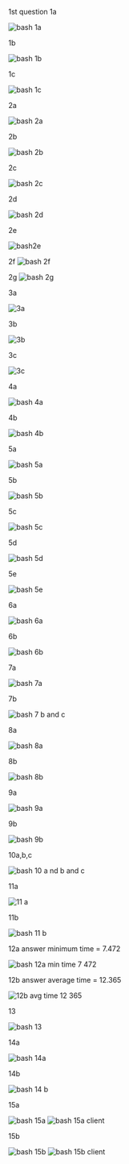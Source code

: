 1st question 
1a

![bash 1a](https://user-images.githubusercontent.com/69411242/227698595-9de2c3da-104e-4680-84e9-5edbdb9b27b5.png)

1b

![bash 1b](https://user-images.githubusercontent.com/69411242/227698711-fe98d894-d4bf-4ec0-8c33-fb6b30d9d3d8.png)

1c

![bash 1c](https://user-images.githubusercontent.com/69411242/227698729-56d89c86-71f5-489d-af8c-d8f05c2b70ee.png)

2a

![bash 2a](https://user-images.githubusercontent.com/69411242/227698742-5b0d3922-5fc9-4ebe-b5be-69c9b3dcd1cc.png)

2b

![bash 2b](https://user-images.githubusercontent.com/69411242/227698745-4beee753-0b85-4f7a-b7a2-1954a829e0d7.png)

2c

![bash 2c](https://user-images.githubusercontent.com/69411242/227698760-dd0e2057-0591-4446-8b2b-139fa3bb98b4.png)

2d

![bash 2d](https://user-images.githubusercontent.com/69411242/227698769-d8663162-544b-4828-a609-be1c26663dd1.png)

2e

![bash2e](https://user-images.githubusercontent.com/69411242/227698860-c2d2cc07-c723-4c8c-9ff0-13a4932fdc66.png)

2f
![bash 2f](https://user-images.githubusercontent.com/69411242/227698807-7a69d593-0295-4ff7-a2e7-382b12d90061.png)

2g
![bash 2g](https://user-images.githubusercontent.com/69411242/227698819-95ea4d81-bd56-44b2-ad89-6de61206dfc8.png)

3a

![3a](https://user-images.githubusercontent.com/69411242/227713928-e482aed8-5cea-42fa-8830-03a2eb911b7c.png)


3b

![3b](https://user-images.githubusercontent.com/69411242/227713940-bd2beb55-9eb0-47c4-bfcc-11f6a53babb0.png)

3c

![3c](https://user-images.githubusercontent.com/69411242/227713952-c23f9480-3582-4228-9674-13e718df9bd4.png)


4a

![bash 4a](https://user-images.githubusercontent.com/69411242/227698875-b8d06d9c-a682-432f-9b03-345fbf0c4e9a.png)

4b

![bash 4b](https://user-images.githubusercontent.com/69411242/227698909-c290f108-f922-4be8-a793-be6191a744af.png)

5a

![bash 5a](https://user-images.githubusercontent.com/69411242/227698945-5efda7ea-b3da-49cf-91b8-61d5254696e3.png)

5b

![bash 5b](https://user-images.githubusercontent.com/69411242/227699041-2759e452-3096-4994-917a-b988ce5dec2f.png)

5c

![bash 5c](https://user-images.githubusercontent.com/69411242/227699055-3227be12-72ce-4c0e-ac65-84cfd01e793c.png)

5d

![bash  5d](https://user-images.githubusercontent.com/69411242/227699333-19a92871-9278-4ef6-9d69-2b39f5590890.png)

5e

![bash 5e](https://user-images.githubusercontent.com/69411242/227699074-70a93587-22dc-4dc8-9761-a3a06a47c32f.png)

6a

![bash 6a](https://user-images.githubusercontent.com/69411242/227699082-b2a3d182-6ae2-4ebe-a0fe-8fed64eaf9a4.png)

6b

![bash 6b](https://user-images.githubusercontent.com/69411242/227700182-f3f954ae-f78d-410b-9bac-0c4b194a7332.png)

7a

![bash 7a](https://user-images.githubusercontent.com/69411242/227699123-c925b0f0-8fe8-4cd1-af1c-8a3c271da50e.png)

7b

![bash 7 b and c](https://user-images.githubusercontent.com/69411242/227699138-3b89c6d5-ffa1-46c8-82c0-811653a0a6c6.png)

8a

![bash 8a](https://user-images.githubusercontent.com/69411242/227699149-de2c7dbf-11c6-401f-bd0a-5215e5a96449.png)

8b

![bash 8b](https://user-images.githubusercontent.com/69411242/227699160-17ea2877-02fb-4e9f-94e7-1ad0d0587b9d.png)

9a

![bash 9a](https://user-images.githubusercontent.com/69411242/227714013-8ed85d4f-5529-4cf6-bc81-af455c9cff7a.png)


9b

![bash 9b](https://user-images.githubusercontent.com/69411242/227699187-03da2370-2886-481b-977b-32e99e669ac2.png)

10a,b,c

![bash 10 a nd b and c](https://user-images.githubusercontent.com/69411242/227699217-a24becc6-353a-4519-8f9e-c764386f52c1.png)

11a

![11 a](https://user-images.githubusercontent.com/69411242/227714024-3b36cc83-ffae-4eec-9649-143314c60474.png)

11b

![bash 11 b](https://user-images.githubusercontent.com/69411242/227713965-b307d9ee-9f53-4218-a744-0673924d0b4e.png)

12a answer minimum time = 7.472

![bash 12a min time 7 472](https://user-images.githubusercontent.com/69411242/227699252-a56fc399-074a-4c10-9dc9-d12fdf9176c5.png)

12b answer average time = 12.365

![12b avg time 12 365](https://user-images.githubusercontent.com/69411242/227699270-20d2a2c0-09fb-4598-8957-caba7e56d568.png)

13

![bash 13](https://user-images.githubusercontent.com/69411242/227703714-1d028497-1f9f-4743-af88-a4682c3cbdc8.png)


14a

![bash 14a](https://user-images.githubusercontent.com/69411242/227699283-0e0b0002-4bfa-4f73-9335-855dca39fc1a.png)

14b

![bash 14 b](https://user-images.githubusercontent.com/69411242/227699288-b6858498-c743-479b-a290-346f1347b0b6.png)

15a

![bash 15a](https://user-images.githubusercontent.com/69411242/227699308-33cca832-652d-435d-919e-22f41cc2d44a.png)
![bash 15a client](https://user-images.githubusercontent.com/69411242/227699310-3677d3c5-3ce9-419f-abc2-034d110ef608.png)

15b

![bash 15b](https://user-images.githubusercontent.com/69411242/227699323-5ed3e777-b78c-4466-bd52-75c3a6abff39.png)
![bash 15b client](https://user-images.githubusercontent.com/69411242/227699325-94f397e9-e079-4285-9ae0-ef7be156d2cb.png)


























